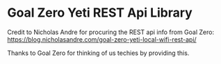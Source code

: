 # Goal Zero Yeti REST Api Library

Credit to Nicholas Andre for procuring the REST api info from Goal Zero: https://blog.nicholasandre.com/goal-zero-yeti-local-wifi-rest-api/

Thanks to Goal Zero for thinking of us techies by providing this.
